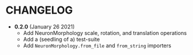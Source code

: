 # CHANGELOG

-   **0.2.0** (January 26 2021)
    -   Add NeuronMorphology scale, rotation, and translation operations
    -   Add a (seedling of a) test-suite
    -   Add `NeuronMorphology.from_file` and `from_string` importers
